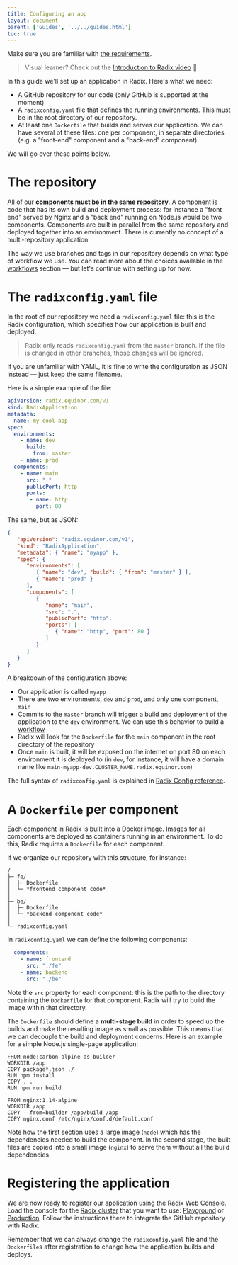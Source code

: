 ```yaml
---
title: Configuring an app
layout: document
parent: ['Guides', '../../guides.html']
toc: true
---
```


Make sure you are familiar with [the requirements](../getting-started/).

> Visual learner? Check out the [Introduction to Radix video](https://statoilsrm.sharepoint.com/portals/hub/_layouts/15/PointPublishing.aspx?app=video&p=p&chid=653b6223-6ef5-4e5b-8388-ca8c77da4c7a&vid=3a64412f-0227-489d-9fda-f5f9845aacae) 🎥

In this guide we'll set up an application in Radix. Here's what we need:

- A GitHub repository for our code (only GitHub is supported at the moment)
- A `radixconfig.yaml` file that defines the running environments. This must be in the root directory of our repository.
- At least one `Dockerfile` that builds and serves our application. We can have several of these files: one per component, in separate directories (e.g. a "front-end" component and a "back-end" component).

We will go over these points below.

# The repository

All of our **components must be in the same repository**. A component is code that has its own build and deployment process: for instance a "front end" served by Nginx and a "back end" running on Node.js would be two components. Components are built in parallel from the same repository and deployed together into an environment. There is currently no concept of a multi-repository application.

The way we use branches and tags in our repository depends on what type of workflow we use. You can read more about the choices available in the [workflows](../workflows/) section — but let's continue with setting up for now.

# The `radixconfig.yaml` file

In the root of our repository we need a `radixconfig.yaml` file: this is the Radix configuration, which specifies how our application is built and deployed.

> Radix only reads `radixconfig.yaml` from the `master` branch. If the file is changed in other branches, those changes will be ignored.

If you are unfamiliar with YAML, it is fine to write the configuration as JSON instead — just keep the same filename.

Here is a simple example of the file:

```yaml
apiVersion: radix.equinor.com/v1
kind: RadixApplication
metadata:
  name: my-cool-app
spec:
  environments:
    - name: dev
      build:
        from: master
    - name: prod
  components:
    - name: main
      src: "."
      publicPort: http
      ports:
       - name: http
         port: 80
```

The same, but as JSON:

```json
{
   "apiVersion": "radix.equinor.com/v1",
   "kind": "RadixApplication",
   "metadata": { "name": "myapp" },
   "spec": {
      "environments": [
         { "name": "dev", "build": { "from": "master" } },
         { "name": "prod" }
      ],
      "components": [
         {
            "name": "main",
            "src": ".",
            "publicPort": "http",
            "ports": [
               { "name": "http", "port": 80 }
            ]
         }
      ]
   }
}
```

A breakdown of the configuration above:

- Our application is called `myapp`
- There are two environments, `dev` and `prod`, and only one component, `main`
- Commits to the `master` branch will trigger a build and deployment of the application to the `dev` environment. We can use this behavior to build a [workflow](../workflows/)
- Radix will look for the `Dockerfile` for the `main` component in the root directory of the repository
- Once `main` is built, it will be exposed on the internet on port 80 on each environment it is deployed to (in `dev`, for instance, it will have a domain name like `main-myapp-dev.CLUSTER_NAME.radix.equinor.com`)

The full syntax of `radixconfig.yaml` is explained in [Radix Config reference](../../docs/reference-radix-config/).

# A `Dockerfile` per component

Each component in Radix is built into a Docker image. Images for all components are deployed as containers running in an environment. To do this, Radix requires a `Dockerfile` for each component.

If we organize our repository with this structure, for instance:

```
/
├─ fe/
│  ├─ Dockerfile
│  └─ *frontend component code*
│
├─ be/
│  ├─ Dockerfile
│  └─ *backend component code*
│
└─ radixconfig.yaml
```

In `radixconfig.yaml` we can define the following components:

```yaml
  components:
    - name: frontend
      src: "./fe"
    - name: backend
      src: "./be"
```

Note the `src` property for each component: this is the path to the directory containing the `Dockerfile` for that component. Radix will try to build the image within that directory.

The `Dockerfile` should define a **multi-stage build** in order to speed up the builds and make the resulting image as small as possible. This means that we can decouple the build and deployment concerns. Here is an example for a simple Node.js single-page application:

```docker
FROM node:carbon-alpine as builder
WORKDIR /app
COPY package*.json ./
RUN npm install
COPY . .
RUN npm run build

FROM nginx:1.14-alpine
WORKDIR /app
COPY --from=builder /app/build /app
COPY nginx.conf /etc/nginx/conf.d/default.conf
```

Note how the first section uses a large image (`node`) which has the dependencies needed to build the component. In the second stage, the built files are copied into a small image (`nginx`) to serve them without all the build dependencies.

# Registering the application

We are now ready to register our application using the Radix Web Console. Load the console for the [Radix cluster](../getting-started/#the-radix-clusters) that you want to use: [Playground](https://console.playground.radix.equinor.com/applications/new) or [Production](https://console.radix.equinor.com/applications/new). Follow the instructions there to integrate the GitHub repository with Radix.

Remember that we can always change the `radixconfig.yaml` file and the `Dockerfile`s after registration to change how the application builds and deploys.
